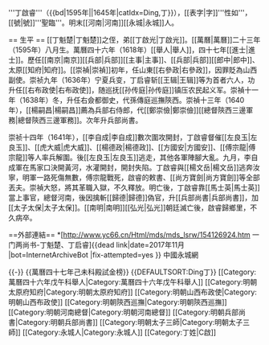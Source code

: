 '''丁啟睿'''（{{bd|1595年||1645年|catIdx=Ding,丁}}），[[表字|字]]'''性如'''，[[號|號]]'''聖臨'''。明末[[河南|河南]][[永城|永城]]人。

== 生平 ==
[[丁魁楚|丁魁楚]]之侄，弟[[丁啟光|丁啟光]]。[[萬曆|萬曆]]二十三年（1595年）八月生。萬曆四十六年（1618年）[[舉人|舉人]]，四十七年[[進士|進士]]。歷任[[南京|南京]][[兵部|兵部]][[主事|主事]]、[[兵部|兵部]][[郎中|郎中]]、太原[[知府|知府]]。[[崇禎|崇禎]]初年，任山東[[右參政|右參政]]，因罪貶為山西副使。崇祯九年（1636年）宁夏兵变，丁启睿斩[[王辑|王辑]]等为首者六人，功升任[[右布政使|右布政使]]，随巡抚[[孙传庭|孙传庭]]镇压农民起义军。崇禎十一年（1638年）冬，升任右僉都御史，代孫傳庭巡撫陝西。崇禎十三年（1640年），[[楊嗣昌|楊嗣昌]]薦為兵部右侍郎，代[[鄭崇儉|鄭崇儉]][[總督陝西三邊軍務|總督陝西三邊軍務]]。次年升兵部尚書。

崇祯十四年（1641年），[[李自成|李自成]]數次圍攻開封，丁啟睿督催[[左良玉|左良玉]]、[[虎大威|虎大威]]、[[楊德政|楊德政]]、[[方國安|方國安]]、[[傅宗龍|傅宗龍]]等人率兵解圍。後[[左良玉|左良玉]]逃走，其他各軍陣腳大亂。九月，李自成軍在馬家口決開黃河，水灌開封，開封失陷。丁啟睿與[[楊文岳|楊文岳]]逃奔汝寧，明軍一路死傷無數，傅宗龍戰死，啟睿的敕書、[[尚方寶劍|尚方寶劍]]等全部丟夫。崇禎大怒，將其革職入獄，不久釋放。明亡後，丁啟睿靠[[馬士英|馬士英]]當上事官，總督河南，後因擒斬[[歸德|歸德]]偽官，升[[兵部尚書|兵部尚書]]，加[[太子太保|太子太保]]。[[南明|南明]][[弘光|弘光]]朝廷滅亡後，啟睿歸鄉里，不久病卒。

==外部連結==
*[http://www.yc66.cn/Html/mds/mds_lsrw/154126924.htm 一门两尚书-丁魁楚、丁启睿]{{dead link|date=2017年11月 |bot=InternetArchiveBot |fix-attempted=yes }} 中國永城網

{{-}}
{{萬曆四十七年己未科殿試金榜}}
{{DEFAULTSORT:Ding丁}}
[[Category:萬曆四十六年戊午科舉人|Category:萬曆四十六年戊午科舉人]]
[[Category:明朝太原府知府|Category:明朝太原府知府]]
[[Category:明朝山西布政使|Category:明朝山西布政使]]
[[Category:明朝陝西巡撫|Category:明朝陝西巡撫]]
[[Category:明朝河南總督|Category:明朝河南總督]]
[[Category:明朝兵部尚書|Category:明朝兵部尚書]]
[[Category:明朝太子三師|Category:明朝太子三師]]
[[Category:永城人|Category:永城人]]
[[Category:丁姓|C啟]]